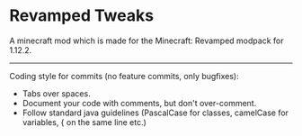 # Revamped Tweaks

A minecraft mod which is made for the Minecraft: Revamped modpack for 1.12.2.

---------------------------------

Coding style for commits (no feature commits, only bugfixes):
* Tabs over spaces.
* Document your code with comments, but don't over-comment.
* Follow standard java guidelines (PascalCase for classes, camelCase for variables, { on the same line etc.)